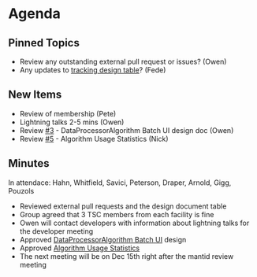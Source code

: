 Agenda
======

Pinned Topics
-------------
* Review any outstanding external pull request or issues? (Owen)
* Any updates to [tracking design table](https://github.com/mantidproject/documents/blob/master/Project-Management/TechnicalSteeringCommittee/reports/TSC-TrackingDesignProposals.md)? (Fede)

New Items
---------
* Review of membership (Pete)
* Lightning talks 2-5 mins (Owen)
* Review [#3](https://github.com/mantidproject/documents/pull/3) - DataProcessorAlgorithm Batch UI design doc (Owen)
* Review [#5](https://github.com/mantidproject/documents/pull/5) - Algorithm Usage Statistics (Nick)

Minutes
-------
In attendace: Hahn, Whitfield, Savici, Peterson, Draper, Arnold, Gigg, Pouzols

* Reviewed external pull requests and the design document table
* Group agreed that 3 TSC members from each facility is fine
* Owen will contact developers with information about lightning talks for the developer meeting
* Approved [DataProcessorAlgorithm Batch UI](/Design/DataProcessorAlgorithmUI/DataProcessingUserInterface.md) design
* Approved [Algorithm Usage Statistics](Design/Usage/AlgorithmUsageStatistics.md)
* The next meeting will be on Dec 15th right after the mantid review meeting
